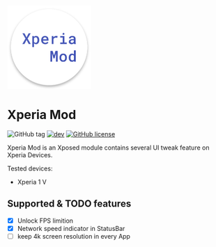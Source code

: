 ![](./app/src/main/res/mipmap-xxxhdpi/ic_launcher.png)

# Xperia Mod

![GitHub tag](https://img.shields.io/github/v/tag/seasonyuu/XperiaMod-Xposed)
[![dev](https://github.com/seasonyuu/XperiaMod-Xposed/actions/workflows/dev.yaml/badge.svg)](https://github.com/seasonyuu/XperiaMod-Xposed/actions/workflows/dev.yaml)
[![GitHub license](https://img.shields.io/github/license/seasonyuu/XperiaMod-Xposed?style=flat-square)](LICENSE)

Xperia Mod is an Xposed module contains several UI tweak feature on Xperia Devices.

Tested devices:

- Xperia 1 V

## Supported & TODO features

- [x] Unlock FPS limition
- [x] Network speed indicator in StatusBar
- [ ] keep 4k screen resolution in every App